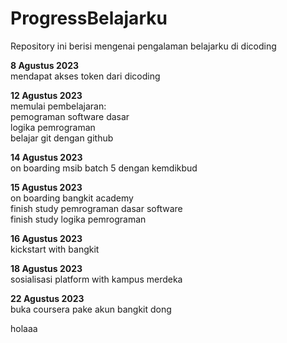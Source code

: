 # ProgressBelajarku
Repository ini berisi mengenai pengalaman belajarku di dicoding

**8 Agustus 2023**
<br>mendapat akses token dari dicoding

**12 Agustus 2023**
<br>memulai pembelajaran:
<br>pemograman software dasar 
<br>logika pemrograman
<br>belajar git dengan github

**14 Agustus 2023**
<br>on boarding msib batch 5 dengan kemdikbud

**15 Agustus 2023**
<br>on boarding bangkit academy
<br>finish study pemrograman dasar software
<br>finish study logika pemrograman

**16 Agustus 2023**
<br>kickstart with bangkit

**18 Agustus 2023**
<br>sosialisasi platform with kampus merdeka

**22 Agustus 2023**
<br>buka coursera pake akun bangkit dong

holaaa
